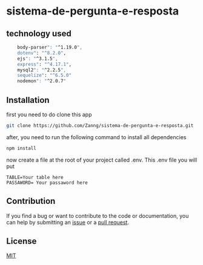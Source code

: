 ﻿# sistema-de-pergunta-e-resposta

## technology used

```sh
    body-parser": "^1.19.0",
    dotenv": "^8.2.0",
    ejs": "^3.1.5",
    express": "^4.17.1",
    mysql2": "^2.2.5",
    sequelize": "^6.5.0"
    nodemon": "^2.0.7"

```

## Installation

first you need to do clone this app 
```sh
git clone https://github.com/Zanng/sistema-de-pergunta-e-resposta.git
```
after, you need to run the following command to install all dependencies
```sh
npm install 
```

now create a file at the root of your project called .env. This .env file you will put

```sg
TABLE=Your table here
PASSAWORD= Your passaword here
```

## Contribution

If you find a bug or want to contribute to the code or documentation, you can help by submitting an [issue](https://github.com/freearhey/iptv-checker/issues) or a [pull request](https://github.com/freearhey/iptv-checker/pulls).

## License

[MIT](http://opensource.org/licenses/MIT)
